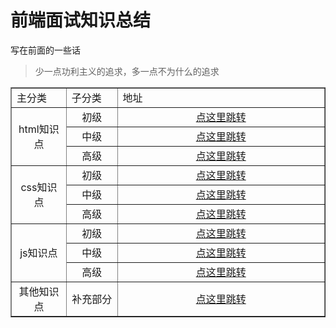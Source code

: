 # 前端面试知识总结
写在前面的一些话
> 少一点功利主义的追求，多一点不为什么的追求


<table width="948" border="1">
  <tr>
    <td width="118">主分类</td>
    <td width="125">子分类</td>
    <td width="683">地址</td>
  </tr>
  <tr>
    <td rowspan="3" align="center" valign="middle">html知识点</td>
    <td align="center" valign="middle">初级</td>
    <td align="center" valign="middle"><a target="__blank" href="https://github.com/manlili/web_interview_question/tree/master/html_knowledge/primary">点这里跳转</a></td>
  </tr>
  <tr>
    <td align="center" valign="middle">中级</td>
    <td align="center" valign="middle"><a target="__blank" href="https://github.com/manlili/web_interview_question/tree/master/html_knowledge/intermediate">点这里跳转</a></td>
  </tr>
  <tr>
    <td align="center" valign="middle">高级</td>
    <td align="center" valign="middle"><a target="__blank" href="https://github.com/manlili/web_interview_question/tree/master/html_knowledge/advanced">点这里跳转</a></td>
  </tr>
  <tr>
    <td rowspan="3" align="center" valign="middle">css知识点</td>
    <td align="center" valign="middle">初级</td>
    <td align="center" valign="middle"><a target="__blank" href="https://github.com/manlili/web_interview_question/tree/master/css_knowledge/primary">点这里跳转</a></td>
  </tr>
  <tr>
    <td align="center" valign="middle">中级</td>
    <td align="center" valign="middle"><a target="__blank" href="https://github.com/manlili/web_interview_question/tree/master/css_knowledge/intermediate">点这里跳转</a></td>
  </tr>
  <tr>
    <td align="center" valign="middle">高级</td>
    <td align="center" valign="middle"><a target="__blank" href="https://github.com/manlili/web_interview_question/tree/master/css_knowledge/advanced">点这里跳转</a></td>
  </tr>
  <tr>
    <td rowspan="3" align="center" valign="middle">js知识点</td>
    <td align="center" valign="middle">初级</td>
    <td align="center" valign="middle"><a target="__blank" href="https://github.com/manlili/web_interview_question/tree/master/js_knowledge/primary">点这里跳转</a></td>
  </tr>
  <tr>
    <td align="center" valign="middle">中级</td>
    <td align="center" valign="middle"><a target="__blank" href="https://github.com/manlili/web_interview_question/tree/master/js_knowledge/intermediate">点这里跳转</a></td>
  </tr>
  <tr>
    <td align="center" valign="middle">高级</td>
    <td align="center" valign="middle"><a target="__blank" href="https://github.com/manlili/web_interview_question/tree/master/js_knowledge/advanced">点这里跳转</a></td>
  </tr>
  <tr>
    <td align="center" valign="middle">其他知识点</td>
    <td align="center" valign="middle">补充部分</td>
    <td align="center" valign="middle"><a target="__blank" href="https://github.com/manlili/web_interview_question/tree/master/related_questions">点这里跳转</a></td>
  </tr>
</table>